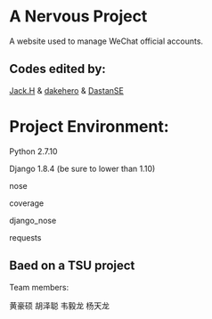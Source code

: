 # A Nervous Project

A website used to manage WeChat official accounts.

## Codes edited by:

[Jack.H](https://github.com/jackhhh) & [dakehero](https://github.com/dakehero) & [DastanSE](https://github.com/DastanSE)

# Project Environment:

Python 2.7.10

Django 1.8.4 (be sure to lower than 1.10)

nose

coverage

django_nose

requests


## Baed on a TSU project
Team members:

黄豪硕 胡泽聪 韦毅龙 杨天龙 